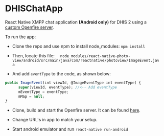 # DHISChatApp
React Native XMPP chat application **(Android only)** for DHIS 2 using a [custom Openfire server](https://github.com/yrjanaff/DHISOpenfire).

To run the app:

* Clone the repo and use npm to install node_modules:
`
npm install
`

* Then, locate this file: `  node_modules/react-native-photo-view/android/src/main/java/com/reactnative/photoview/ImageEvent.java`

* And add `eventType` to the code, as shown below:

```javascript
public ImageEvent(int viewId, @ImageEventType int eventType) {
      super(viewId, eventType); //<-- Add eventType
      mEventType = eventType;
      mMap = null;
}
```

* Clone, build and start the Openfire server. It can be found [here](https://github.com/yrjanaff/DHISOpenfire).

* Change URL's in app to match your setup.

* Start android emulator and run `react-native run-android`
